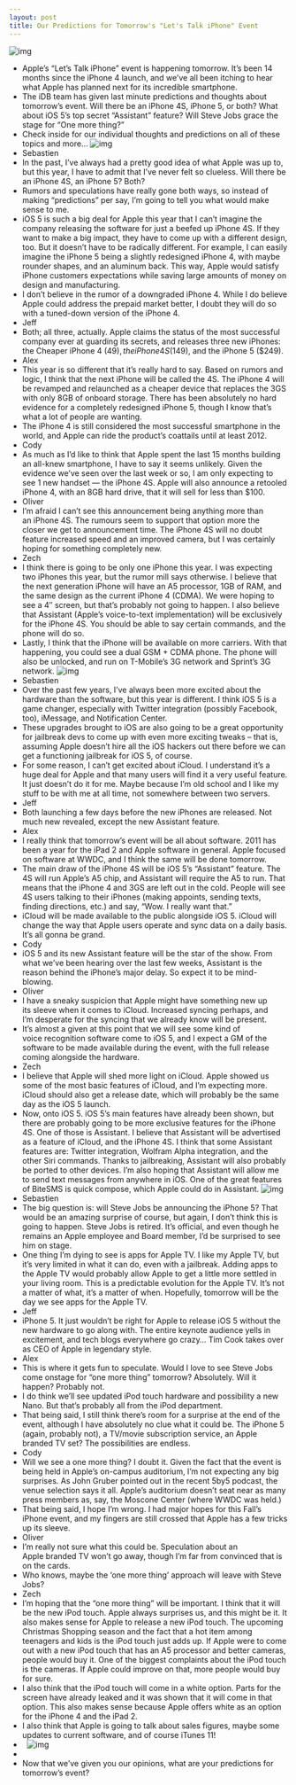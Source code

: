 ```yaml
---
layout: post
title: Our Predictions for Tomorrow's "Let's Talk iPhone" Event
---
```

![img](http://media.idownloadblog.com/wp-content/uploads/2011/09/Screen-Shot-2011-09-27-at-5.08.png)
* Apple’s “Let’s Talk iPhone” event is happening tomorrow. It’s been 14 months since the iPhone 4 launch, and we’ve all been itching to hear what Apple has planned next for its incredible smartphone.
* The iDB team has given last minute predictions and thoughts about tomorrow’s event. Will there be an iPhone 4S, iPhone 5, or both? What about iOS 5’s top secret “Assistant” feature? Will Steve Jobs grace the stage for “One more thing?”
* Check inside for our individual thoughts and predictions on all of these topics and more…
![img](http://media.idownloadblog.com/wp-content/uploads/2011/10/gallery04-20101229-e1317676652521.jpeg)
* Sebastien
* In the past, I’ve always had a pretty good idea of what Apple was up to, but this year, I have to admit that I’ve never felt so clueless. Will there be an iPhone 4S, an iPhone 5? Both?
* Rumors and speculations have really gone both ways, so instead of making “predictions” per say, I’m going to tell you what would make sense to me.
* iOS 5 is such a big deal for Apple this year that I can’t imagine the company releasing the software for just a beefed up iPhone 4S. If they want to make a big impact, they have to come up with a different design, too. But it doesn’t have to be radically different. For example, I can easily imagine the iPhone 5 being a slightly redesigned iPhone 4, with maybe rounder shapes, and an aluminum back. This way, Apple would satisfy iPhone customers expectations while saving large amounts of money on design and manufacturing.
* I don’t believe in the rumor of a downgraded iPhone 4. While I do believe Apple could address the prepaid market better, I doubt they will do so with a tuned-down version of the iPhone 4.
* Jeff
* Both; all three, actually. Apple claims the status of the most successful company ever at guarding its secrets, and releases three new iPhones: the Cheaper iPhone 4 ($49), the iPhone 4S ($149), and the iPhone 5 ($249).
* Alex
* This year is so different that it’s really hard to say. Based on rumors and logic, I think that the next iPhone will be called the 4S. The iPhone 4 will be revamped and relaunched as a cheaper device that replaces the 3GS with only 8GB of onboard storage. There has been absolutely no hard evidence for a completely redesigned iPhone 5, though I know that’s what a lot of people are wanting.
* The iPhone 4 is still considered the most successful smartphone in the world, and Apple can ride the product’s coattails until at least 2012.
* Cody
* As much as I’d like to think that Apple spent the last 15 months building an all-knew smartphone, I have to say it seems unlikely. Given the evidence we’ve seen over the last week or so, I am only expecting to see 1 new handset — the iPhone 4S. Apple will also announce a retooled iPhone 4, with an 8GB hard drive, that it will sell for less than $100.
* Oliver
* I’m afraid I can’t see this announcement being anything more than an iPhone 4S. The rumours seem to support that option more the closer we get to announcement time. The iPhone 4S will no doubt feature increased speed and an improved camera, but I was certainly hoping for something completely new.
* Zech
* I think there is going to be only one iPhone this year. I was expecting two iPhones this year, but the rumor mill says otherwise. I believe that the next generation iPhone will have an A5 processor, 1GB of RAM, and the same design as the current iPhone 4 (CDMA). We were hoping to see a 4″ screen, but that’s probably not going to happen. I also believe that Assistant (Apple’s voice-to-text implementation) will be exclusively for the iPhone 4S. You should be able to say certain commands, and the phone will do so.
* Lastly, I think that the iPhone will be available on more carriers. With that happening, you could see a dual GSM + CDMA phone. The phone will also be unlocked, and run on T-Mobile’s 3G network and Sprint’s 3G network.
![img](http://media.idownloadblog.com/wp-content/uploads/2011/10/iOS-5-angle-e1317676868777.jpeg)
* Sebastien
* Over the past few years, I’ve always been more excited about the hardware than the software, but this year is different. I think iOS 5 is a game changer, especially with Twitter integration (possibly Facebook, too), iMessage, and Notification Center.
* These upgrades brought to iOS are also going to be a great opportunity for jailbreak devs to come up with even more exciting tweaks – that is, assuming Apple doesn’t hire all the iOS hackers out there before we can get a functioning jailbreak for iOS 5, of course.
* For some reason, I can’t get excited about iCloud. I understand it’s a huge deal for Apple and that many users will find it a very useful feature. It just doesn’t do it for me. Maybe because I’m old school and I like my stuff to be with me at all time, not somewhere between two servers.
* Jeff
* Both launching a few days before the new iPhones are released. Not much new revealed, except the new Assistant feature.
* Alex
* I really think that tomorrow’s event will be all about software. 2011 has been a year for the iPad 2 and Apple software in general. Apple focused on software at WWDC, and I think the same will be done tomorrow.
* The main draw of the iPhone 4S will be iOS 5’s “Assistant” feature. The 4S will run Apple’s A5 chip, and Assistant will require the A5 to run. That means that the iPhone 4 and 3GS are left out in the cold. People will see 4S users talking to their iPhones (making appoints, sending texts, finding directions, etc.) and say, “Wow. I really want that.”
* iCloud will be made available to the public alongside iOS 5. iCloud will change the way that Apple users operate and sync data on a daily basis. It’s all gonna be grand.
* Cody
* iOS 5 and its new Assistant feature will be the star of the show. From what we’ve been hearing over the last few weeks, Assistant is the reason behind the iPhone’s major delay. So expect it to be mind-blowing.
* Oliver
* I have a sneaky suspicion that Apple might have something new up its sleeve when it comes to iCloud. Increased syncing perhaps, and I’m desperate for the syncing that we already know will be present.
* It’s almost a given at this point that we will see some kind of voice recognition software come to iOS 5, and I expect a GM of the software to be made available during the event, with the full release coming alongside the hardware.
* Zech
* I believe that Apple will shed more light on iCloud. Apple showed us some of the most basic features of iCloud, and I’m expecting more. iCloud should also get a release date, which will probably be the same day as the iOS 5 launch.
* Now, onto iOS 5. iOS 5’s main features have already been shown, but there are probably going to be more exclusive features for the iPhone 4S. One of those is Assistant. I believe that Assistant will be advertised as a feature of iCloud, and the iPhone 4S. I think that some Assistant features are: Twitter integration, Wolfram Alpha integration, and the other Siri commands. Thanks to jailbreaking, Assistant will also probably be ported to other devices. I’m also hoping that Assistant will allow me to send text messages from anywhere in iOS. One of the great features of BiteSMS is quick compose, which Apple could do in Assistant.
![img](http://media.idownloadblog.com/wp-content/uploads/2011/03/One-More-Thing...-e1299027338245.jpeg)
* Sebastien
* The big question is: will Steve Jobs be announcing the iPhone 5? That would be an amazing surprise of course, but again, I don’t think this is going to happen. Steve Jobs is retired. It’s official, and even though he remains an Apple employee and Board member, I’d be surprised to see him on stage.
* One thing I’m dying to see is apps for Apple TV. I like my Apple TV, but it’s very limited in what it can do, even with a jailbreak. Adding apps to the Apple TV would probably allow Apple to get a little more settled in your living room. This is a predictable evolution for the Apple TV. It’s not a matter of what, it’s a matter of when. Hopefully, tomorrow will be the day we see apps for the Apple TV.
* Jeff
* iPhone 5. It just wouldn’t be right for Apple to release iOS 5 without the new hardware to go along with. The entire keynote audience yells in excitement, and tech blogs everywhere go crazy… Tim Cook takes over as CEO of Apple in legendary style.
* Alex
* This is where it gets fun to speculate. Would I love to see Steve Jobs come onstage for “one more thing” tomorrow? Absolutely. Will it happen? Probably not.
* I do think we’ll see updated iPod touch hardware and possibility a new Nano. But that’s probably all from the iPod department.
* That being said, I still think there’s room for a surprise at the end of the event, although I have absolutely no clue what it could be. The iPhone 5 (again, probably not), a TV/movie subscription service, an Apple branded TV set? The possibilities are endless.
* Cody
* Will we see a one more thing? I doubt it. Given the fact that the event is being held in Apple’s on-campus auditorium, I’m not expecting any big surprises. As John Gruber pointed out in the recent 5by5 podcast, the venue selection says it all. Apple’s auditorium doesn’t seat near as many press members as, say, the Moscone Center (where WWDC was held.)
* That being said, I hope I’m wrong. I had major hopes for this Fall’s iPhone event, and my fingers are still crossed that Apple has a few tricks up its sleeve.
* Oliver
* I’m really not sure what this could be. Speculation about an Apple branded TV won’t go away, though I’m far from convinced that is on the cards.
* Who knows, maybe the ‘one more thing’ approach will leave with Steve Jobs?
* Zech
* I’m hoping that the “one more thing” will be important. I think that it will be the new iPod touch. Apple always surprises us, and this might be it. It also makes sense for Apple to release a new iPod touch. The upcoming Christmas Shopping season and the fact that a hot item among teenagers and kids is the iPod touch just adds up. If Apple were to come out with a new iPod touch that has an A5 processor and better cameras, people would buy it. One of the biggest complaints about the iPod touch is the cameras. If Apple could improve on that, more people would buy for sure.
* I also think that the iPod touch will come in a white option. Parts for the screen have already leaked and it was shown that it will come in that option. This also makes sense because Apple offers white as an option for the iPhone 4 and the iPad 2.
* I also think that Apple is going to talk about sales figures, maybe some updates to current software, and of course iTunes 11!
*  
![img](http://media.idownloadblog.com/wp-content/uploads/2011/09/icloud_logo-e1315329380459.jpeg)
*  
* Now that we’ve given you our opinions, what are your predictions for tomorrow’s event?

